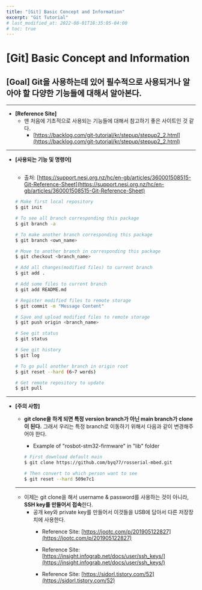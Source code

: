 ```yaml
---
title: "[Git] Basic Concept and Information"
excerpt: "Git Tutorial"
# last_modified_at: 2022-08-01T18:35:05-04:00
# toc: true
---
```

# [Git] Basic Concept and Information

## [Goal] Git을 사용하는데 있어 필수적으로 사용되거나 알아야 할 다양한 기능들에 대해서 알아본다.

---

- **[Reference Site]**
    - 맨 처음에 기초적으로 사용되는 기능들에 대해서 참고하기 좋은 사이트인 것 같다.
        - [https://backlog.com/git-tutorial/kr/stepup/stepup2_2.html](https://backlog.com/git-tutorial/kr/stepup/stepup2_2.html)
    

---

- **[사용되는 기능 및 명령어]**
    <figure class="align-center">
        <img src="{{ site.url }}{{ site.baseurl }}/assets/images/blog/git/Untitled.png" alt="">
    </figure> 
    
    - 출처: [https://support.nesi.org.nz/hc/en-gb/articles/360001508515-Git-Reference-Sheet](https://support.nesi.org.nz/hc/en-gb/articles/360001508515-Git-Reference-Sheet)
    
    ```bash
    # Make first local repository 
    $ git init
    
    # To see all branch corresponding this package
    $ git branch -a 
    
    # To make another branch corresponding this package
    $ git branch <own_name>
    
    # Move to another branch in corresponding this package
    $ git checkout <branch_name> 
    
    # Add all changes(modified files) to current branch 
    $ git add .
    
    # Add some files to current branch
    $ git add README.md
    
    # Register modified files to remote storage
    $ git commit -m "Message Content" 
    
    # Save and upload modified files to remote storage
    $ git push origin <branch_name>
    
    # See git status
    $ git status
    
    # See git history
    $ git log
    
    # To go pull another branch in origin root
    $ git reset --hard (6~7 words)
    
    # Get remote repository to update
    $ git pull 
    ```
    

---

- **[주의 사항]**
    - **git clone을 하게 되면 특정 version branch가 아닌 main branch가 clone이 된다.** 그래서 우리는 특정 branch로 이동하기 위해서 다음과 같이 변경해주어야 한다.
        - Example of "rosbot-stm32-firmware" in "lib" folder
        
        ```bash
        # First download default main 
        $ git clone https://github.com/byq77/rosserial-mbed.git
        
        # Then convert to which person want to see
        $ git reset --hard 509e7c1
        ```
        
    
    ---
    
    - 이제는 git clone을 해서 username & password를 사용하는 것이 아니라, **SSH key를 만들어서 접속**한다.
        - 공개 key와 private key를 만들어서 이것들을 USB에 담아서 다른 저장장치에 사용한다.
            - Reference Site: [https://jootc.com/p/201905122827](https://jootc.com/p/201905122827)
            
            - Reference Site: [https://insight.infograb.net/docs/user/ssh_keys/](https://insight.infograb.net/docs/user/ssh_keys/)
                        
            - Reference Site: [https://sidorl.tistory.com/52](https://sidorl.tistory.com/52)